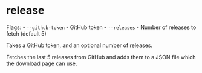 # release

Flags:
    - `--github-token` - GitHub token
    - `--releases` - Number of releases to fetch (default 5)

Takes a GitHub token, and an optional number of releases.

Fetches the last 5 releases from GitHub and adds them to a JSON file which the download page can use.
